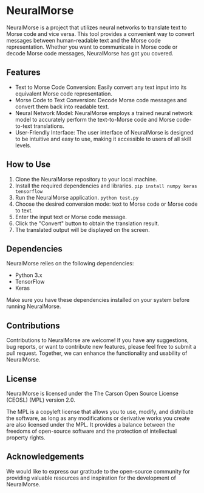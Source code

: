 # NeuralMorse

NeuralMorse is a project that utilizes neural networks to translate text to Morse code and vice versa. This tool provides a convenient way to convert messages between human-readable text and the Morse code representation. Whether you want to communicate in Morse code or decode Morse code messages, NeuralMorse has got you covered.

## Features

- Text to Morse Code Conversion: Easily convert any text input into its equivalent Morse code representation.
- Morse Code to Text Conversion: Decode Morse code messages and convert them back into readable text.
- Neural Network Model: NeuralMorse employs a trained neural network model to accurately perform the text-to-Morse code and Morse code-to-text translations.
- User-Friendly Interface: The user interface of NeuralMorse is designed to be intuitive and easy to use, making it accessible to users of all skill levels.

## How to Use

1. Clone the NeuralMorse repository to your local machine.
2. Install the required dependencies and libraries. `pip install numpy keras tensorflow`
3. Run the NeuralMorse application. `python test.py`
4. Choose the desired conversion mode: text to Morse code or Morse code to text.
5. Enter the input text or Morse code message.
6. Click the "Convert" button to obtain the translation result.
7. The translated output will be displayed on the screen.

## Dependencies

NeuralMorse relies on the following dependencies:

- Python 3.x
- TensorFlow
- Keras

Make sure you have these dependencies installed on your system before running NeuralMorse.

## Contributions

Contributions to NeuralMorse are welcome! If you have any suggestions, bug reports, or want to contribute new features, please feel free to submit a pull request. Together, we can enhance the functionality and usability of NeuralMorse.

## License

NeuralMorse is licensed under the The Carson Open Source License (CEOSL) (MPL) version 2.0.

The MPL is a copyleft license that allows you to use, modify, and distribute the software, as long as any modifications or derivative works you create are also licensed under the MPL. It provides a balance between the freedoms of open-source software and the protection of intellectual property rights.

## Acknowledgements

We would like to express our gratitude to the open-source community for providing valuable resources and inspiration for the development of NeuralMorse.
